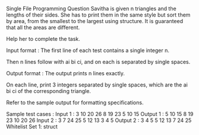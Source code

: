 Single File Programming Question
Savitha is given n triangles and the lengths of their sides. She has to print them in the same style but sort them by area, from the smallest to the largest using structure. It is guaranteed that all the areas are different.



Help her to complete the task.

Input format :
The first line of each test contains a single integer n.

Then n lines follow with ai bi ci, and on each is separated by single spaces.

Output format :
The output prints n lines exactly.

On each line, print 3 integers separated by single spaces, which are the ai bi ci of the corresponding triangle.



Refer to the sample output for formatting specifications.

Sample test cases :
Input 1 :
3
10 20 26
8 19 23
5 10 15
Output 1 :
5 10 15
8 19 23
10 20 26
Input 2 :
3
7 24 25
5 12 13
3 4 5
Output 2 :
3 4 5
5 12 13
7 24 25
Whitelist
Set 1:
struct